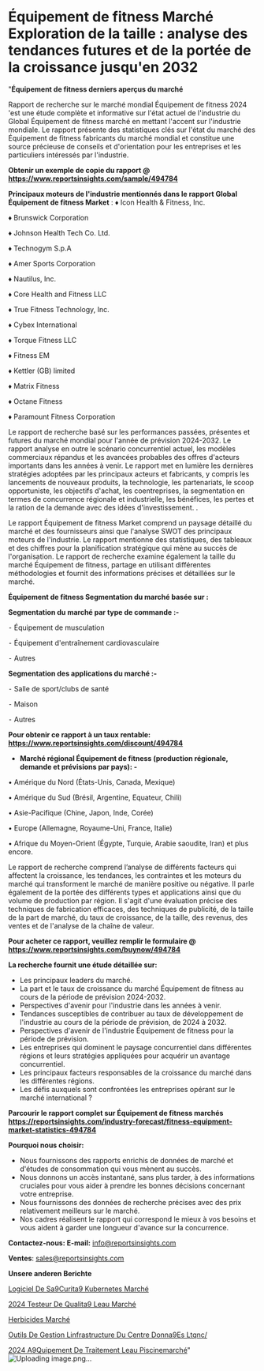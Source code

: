 # Équipement de fitness Marché Exploration de la taille : analyse des tendances futures et de la portée de la croissance jusqu'en 2032

"<strong>Équipement de fitness derniers aperçus du marché</strong>

Rapport de recherche sur le marché mondial Équipement de fitness 2024 'est une étude complète et informative sur l'état actuel de l'industrie du Global Équipement de fitness marché en mettant l'accent sur l'industrie mondiale. Le rapport présente des statistiques clés sur l'état du marché des Équipement de fitness fabricants du marché mondial et constitue une source précieuse de conseils et d'orientation pour les entreprises et les particuliers intéressés par l'industrie.

<strong>Obtenir un exemple de copie du rapport @ <a href=https://www.reportsinsights.com/sample/494784>https://www.reportsinsights.com/sample/494784</a></strong>

<strong>Principaux moteurs de l'industrie mentionnés dans le rapport Global Équipement de fitness Market</strong> :
♦ Icon Health & Fitness, Inc.

♦ Brunswick Corporation

♦ Johnson Health Tech Co. Ltd.

♦ Technogym S.p.A

♦ Amer Sports Corporation

♦ Nautilus, Inc.

♦ Core Health and Fitness LLC

♦ True Fitness Technology, Inc.

♦ Cybex International

♦ Torque Fitness LLC

♦ Fitness EM

♦ Kettler (GB) limited

♦ Matrix Fitness

♦ Octane Fitness

♦ Paramount Fitness Corporation

Le rapport de recherche basé sur les performances passées, présentes et futures du marché mondial pour l'année de prévision 2024-2032. Le rapport analyse en outre le scénario concurrentiel actuel, les modèles commerciaux répandus et les avancées probables des offres d'acteurs importants dans les années à venir. Le rapport met en lumière les dernières stratégies adoptées par les principaux acteurs et fabricants, y compris les lancements de nouveaux produits, la technologie, les partenariats, le scoop opportuniste, les objectifs d'achat, les coentreprises, la segmentation en termes de concurrence régionale et industrielle, les bénéfices, les pertes et la ration de la demande avec des idées d'investissement. .

Le rapport Équipement de fitness Market comprend un paysage détaillé du marché et des fournisseurs ainsi que l'analyse SWOT des principaux moteurs de l'industrie. Le rapport mentionne des statistiques, des tableaux et des chiffres pour la planification stratégique qui mène au succès de l'organisation. Le rapport de recherche examine également la taille du marché Équipement de fitness, partage en utilisant différentes méthodologies et fournit des informations précises et détaillées sur le marché.

<strong>Équipement de fitness Segmentation du marché basée sur :</strong>

<strong>Segmentation du marché par type de commande :-</strong>

⁃ Équipement de musculation

⁃ Équipement d'entraînement cardiovasculaire

⁃ Autres

<strong>Segmentation des applications du marché :-</strong>

⁃ Salle de sport/clubs de santé

⁃ Maison

⁃ Autres

<strong>Pour obtenir ce rapport à un taux rentable: <a href=https://www.reportsinsights.com/discount/494784>https://www.reportsinsights.com/discount/494784</a></strong>
<ul>
  <li><strong>Marché régional Équipement de fitness (production régionale, demande et prévisions par pays): -</strong></li>
</ul>
• Amérique du Nord (États-Unis, Canada, Mexique)

• Amérique du Sud (Brésil, Argentine, Equateur, Chili)

• Asie-Pacifique (Chine, Japon, Inde, Corée)

• Europe (Allemagne, Royaume-Uni, France, Italie)

• Afrique du Moyen-Orient (Égypte, Turquie, Arabie saoudite, Iran) et plus encore.

Le rapport de recherche comprend l’analyse de différents facteurs qui affectent la croissance, les tendances, les contraintes et les moteurs du marché qui transforment le marché de manière positive ou négative. Il parle également de la portée des différents types et applications ainsi que du volume de production par région. Il s'agit d'une évaluation précise des techniques de fabrication efficaces, des techniques de publicité, de la taille de la part de marché, du taux de croissance, de la taille, des revenus, des ventes et de l'analyse de la chaîne de valeur.

<strong>Pour acheter ce rapport, veuillez remplir le formulaire @   <a href=https://www.reportsinsights.com/buynow/494784>https://www.reportsinsights.com/buynow/494784</a></strong>

<strong>La recherche fournit une étude détaillée sur:</strong>
<ul>
  <li>Les principaux leaders du marché.</li>
  <li>La part et le taux de croissance du marché Équipement de fitness au cours de la période de prévision 2024-2032.</li>
  <li>Perspectives d'avenir pour l'industrie dans les années à venir.</li>
  <li>Tendances susceptibles de contribuer au taux de développement de l'industrie au cours de la période de prévision, de 2024 à 2032.</li>
  <li>Perspectives d'avenir de l'industrie Équipement de fitness pour la période de prévision.</li>
  <li>Les entreprises qui dominent le paysage concurrentiel dans différentes régions et leurs stratégies appliquées pour acquérir un avantage concurrentiel.</li>
  <li>Les principaux facteurs responsables de la croissance du marché dans les différentes régions.</li>
  <li>Les défis auxquels sont confrontées les entreprises opérant sur le marché international ?</li>
</ul>

<strong>Parcourir le rapport complet sur Équipement de fitness marchés <a href=https://reportsinsights.com/industry-forecast/fitness-equipment-market-statistics-494784>https://reportsinsights.com/industry-forecast/fitness-equipment-market-statistics-494784</a></strong>

<strong>Pourquoi nous choisir:</strong>
<ul>
  <li>Nous fournissons des rapports enrichis de données de marché et d'études de consommation qui vous mènent au succès.</li>
  <li>Nous donnons un accès instantané, sans plus tarder, à des informations cruciales pour vous aider à prendre les bonnes décisions concernant votre entreprise.</li>
  <li>Nous fournissons des données de recherche précises avec des prix relativement meilleurs sur le marché.</li>
  <li>Nos cadres réalisent le rapport qui correspond le mieux à vos besoins et vous aident à garder une longueur d'avance sur la concurrence.</li>
</ul>
<strong>Contactez-nous:
</strong><strong>E-mail:</strong> <a href=mailto:info@reportsinsights.com>info@reportsinsights.com</a>

<strong>Ventes</strong>: <a href=mailto:sales@reportsinsights.com>sales@reportsinsights.com</a>

<strong>Unsere anderen Berichte</strong>

<a href=https://www.linkedin.com/pulse/logiciel-de-s%C3%A9curit%C3%A9-kubernetes-march%C3%A9-2024-part-4vkrc/>Logiciel De Sa9Curita9 Kubernetes Marché</a>

<a href=https://www.linkedin.com/pulse/2024-testeur-de-qualit%C3%A9-leau-march%C3%A9-partager-0k45c/>2024 Testeur De Qualita9 Leau Marché</a>

<a href=https://www.linkedin.com/pulse/herbicides-march%25C3%25A9-analyse-historique-actuelle-et-future>Herbicides Marché</a>

<a href=https://www.linkedin.com/pulse/outils-de-gestion-linfrastructure-du-centre-donn%C3%A9es-ltqnc/>Outils De Gestion Linfrastructure Du Centre Donna9Es Ltqnc/</a>

<a href=https://www.linkedin.com/pulse/2024-%C3%A9quipement-de-traitement-leau-piscinemarch%C3%A9-8czhc/>2024 A9Quipement De Traitement Leau Piscinemarché</a>"
![Uploading image.png…]()
